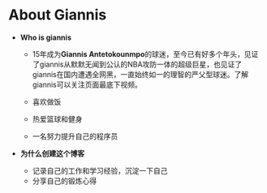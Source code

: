 # About Giannis

- **Who is giannis**

  - 15年成为**Giannis Antetokounmpo**的球迷，至今已有好多个年头，见证了giannis从默默无闻到公认的NBA攻防一体的超级巨星，也见证了giannis在国内遭遇全网黑，一直始终如一的理智的严父型球迷。了解giannis可以关注页面最底下视频。

  - 喜欢做饭

  - 热爱篮球和健身
  - 一名努力提升自己的程序员

- **为什么创建这个博客**

  - 记录自己的工作和学习经验，沉淀一下自己
  - 分享自己的锻炼心得

